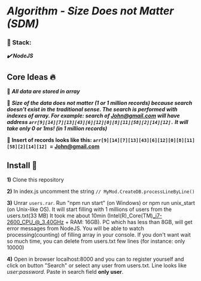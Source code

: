 # ***Algorithm - Size Does not Matter (SDM)***

### :scroll: Stack:

   ***:heavy_check_mark: NodeJS***

 ## Core Ideas  :fire: 
:loudspeaker: ***All data are stored in array***

:loudspeaker: ***Size of the data does not matter (1 or 1 million records) because search doesn't exist in the traditional sense.
The search is performed with indexes of array.
For example: search of John@gmail.com will have address `arr[9][14][7][13][43][6][12][0][8][11][58][2][14][12].`
It will take only 0 or 1ms! (in 1 million records)***

:loudspeaker: **Insert of records looks like this:
`arr[9][14][7][13][43][6][12][0][8][11][58][2][14][12] `= John@gmail.com**

 ## Install :wrench:
**1)** Clone this repository

**2)** In index.js uncomment the string `// MyMod.CreateDB.processLineByLine()`

**3)** Unrar `users.rar`. Run "npm run start" (on Windows) or npm run unix_start (on Unix-like OS). It will start filling with 1 millions of users from the users.txt(33 MB)
It took me about 10min (Intel(R)_Core(TM)_i7-2600_CPU_@_3.40GHz + RAM: 16GB). PC which has less than 8GB, will get error messages from NodeJS.
You will be able to watch processing(counting) of filling array in your console.
If you don't want wait so much time, you can delete from users.txt few lines (for instance: only 10000)

**4)** Open in browser localhost:8000 and you can to register yourself and click on button "Search" or select any user from users.txt.
Line looks like *user:password*. Paste in search field **only user**.